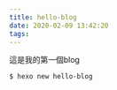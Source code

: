 ```yaml
---
title: hello-blog
date: 2020-02-09 13:42:20
tags:
---
```


這是我的第一個blog
```bash
$ hexo new hello-blog
```